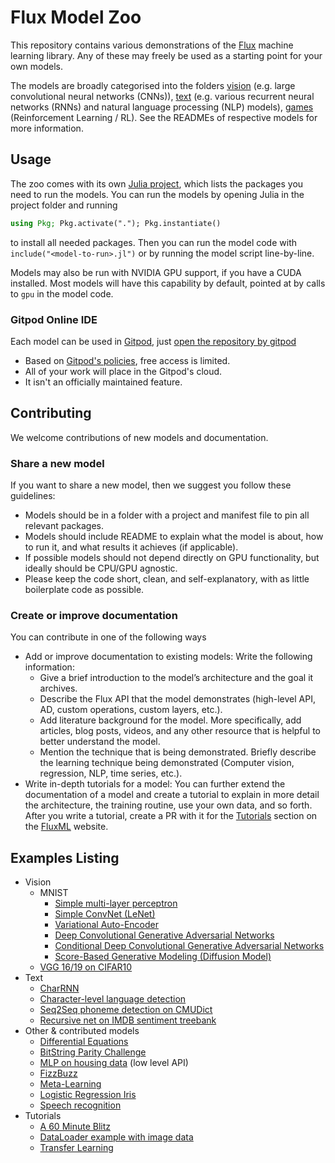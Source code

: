 # Flux Model Zoo

This repository contains various demonstrations of the [Flux](http://fluxml.github.io/) machine learning library. Any of these may freely be used as a starting point for your own models.

The models are broadly categorised into the folders [vision](/vision) (e.g. large convolutional neural networks (CNNs)), [text](/text) (e.g. various recurrent neural networks (RNNs) and natural language processing (NLP) models), [games](/contrib/games) (Reinforcement Learning / RL). See the READMEs of respective models for more information.

## Usage

The zoo comes with its own [Julia project](https://pkgdocs.julialang.org/v1/environments/#Using-someone-else's-project), which lists the packages you need to run the models. You can run the models by opening Julia in the project folder and running

```julia
using Pkg; Pkg.activate("."); Pkg.instantiate()
```

to install all needed packages. Then you can run the model code with `include("<model-to-run>.jl")` or by running the model script line-by-line.

Models may also be run with NVIDIA GPU support, if you have a CUDA installed. Most models will have this capability by default, pointed at by calls to `gpu` in the model code.

### Gitpod Online IDE

Each model can be used in [Gitpod](https://www.gitpod.io/), just [open the repository by gitpod](https://gitpod.io/#https://github.com/FluxML/model-zoo)

* Based on [Gitpod's policies](https://www.gitpod.io/pricing/), free access is limited.
* All of your work will place in the Gitpod's cloud.
* It isn't an officially maintained feature.

## Contributing

We welcome contributions of new models and documentation. 

### Share a new model

If you want to share a new model, then we suggest you follow these guidelines:

* Models should be in a folder with a project and manifest file to pin all relevant packages.
* Models should include README to explain what the model is about, how to run it, and what results it achieves (if applicable).
* If possible models should not depend directly on GPU functionality, but ideally should be CPU/GPU agnostic.
* Please keep the code short, clean, and self-explanatory, with as little boilerplate code as possible.

### Create or improve documentation

You can contribute in one of the following ways 

* Add or improve documentation to existing models: Write the following information:
  * Give a brief introduction to the model’s architecture and the goal it archives.
  * Describe the Flux API that the model demonstrates (high-level API, AD, custom operations, custom layers, etc.).
  * Add literature background for the model. More specifically, add articles, blog posts, videos, and any other resource that is helpful to better understand the model.
  * Mention the technique that is being demonstrated. Briefly describe the learning technique being demonstrated (Computer vision, regression, NLP, time series, etc.).
* Write in-depth tutorials for a model: You can further extend the documentation of a model and create a tutorial to explain in more detail the architecture, the training routine, use your own data, and so forth. After you write a tutorial, create a PR with it for the [Tutorials](https://fluxml.ai/tutorials.html) section on the [FluxML](https://fluxml.ai/) website.


## Examples Listing

* Vision
  * MNIST
    * [Simple multi-layer perceptron](vision/mlp_mnist)
    * [Simple ConvNet (LeNet)](vision/conv_mnist)
    * [Variational Auto-Encoder](vision/vae_mnist)
    * [Deep Convolutional Generative Adversarial Networks](vision/dcgan_mnist)
    * [Conditional Deep Convolutional Generative Adversarial Networks](vision/cdcgan_mnist)
    * [Score-Based Generative Modeling (Diffusion Model)](vision/diffusion_mnist)
  * [VGG 16/19 on CIFAR10](vision/vgg_cifar10)
* Text
  * [CharRNN](text/char-rnn)
  * [Character-level language detection](text/lang-detection)
  * [Seq2Seq phoneme detection on CMUDict](text/phonemes)
  * [Recursive net on IMDB sentiment treebank](text/treebank)
* Other & contributed models
  * [Differential Equations](https://diffeqflux.sciml.ai/dev)
  * [BitString Parity Challenge](other/bitstring-parity)
  * [MLP on housing data](other/housing/housing.jl) (low level API)
  * [FizzBuzz](other/fizzbuzz/fizzbuzz.jl)
  * [Meta-Learning](contrib/meta-learning/MetaLearning.jl)
  * [Logistic Regression Iris](other/iris/iris.jl)
  * [Speech recognition](contrib/audio/speech-blstm)
* Tutorials
  * [A 60 Minute Blitz](tutorials/60-minute-blitz/60-minute-blitz.jl)
  * [DataLoader example with image data](tutorials/dataloader)
  * [Transfer Learning](tutorials/transfer_learning/transfer_learning.jl)
